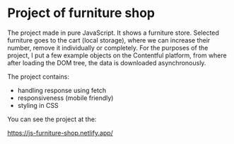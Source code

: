 
# Project of furniture shop

The project made in pure JavaScript. It shows a furniture store.
Selected furniture goes to the cart (local storage), where we can increase their number, remove it individually or completely.
For the purposes of the project, I put a few example objects on the Contentful platform, from where after loading the DOM tree, the data is downloaded asynchronously.

The project contains:
- handling response using fetch 
- responsiveness (mobile friendly)
- styling in CSS

You can see the project at the: 

https://js-furniture-shop.netlify.app/



